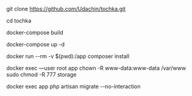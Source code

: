 git clone https://github.com/Udachin/tochka.git

cd tochka

docker-compose build

docker-compose up -d

docker run --rm -v $(pwd):/app composer install

docker exec —user root app chown -R www-data:www-data /var/www
sudo chmod -R 777 storage

docker exec app php artisan migrate --no-interaction
